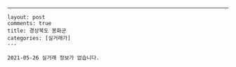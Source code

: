 ---
    layout: post
    comments: true
    title: 경상북도 봉화군
    categories: [실거래가]
    ---

    2021-05-26 실거래 정보가 없습니다.

    